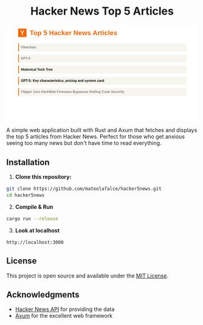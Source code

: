 <div align="center">

# Hacker News Top 5 Articles

<img src="public/preview.png" alt="Preview" />

</div>

A simple web application built with Rust and Axum that fetches and displays the top 5 articles from Hacker News. Perfect for those who get anxious seeing too many news  but don't have time to read everything.

## Installation

1. **Clone this repository:**

```bash
git clone https://github.com/mateolafalce/hacker5news.git
cd hacker5news
```

2. **Compile & Run**

```bash
cargo run --release
```

3. **Look at localhost**

```
http://localhost:3000
```

## License

This project is open source and available under the [MIT License](LICENSE).

## Acknowledgments

- [Hacker News API](https://github.com/HackerNews/API) for providing the data
- [Axum](https://github.com/tokio-rs/axum) for the excellent web framework
